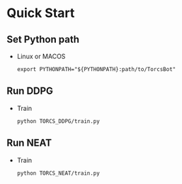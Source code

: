 # Quick Start

## Set Python path
* Linux or MACOS
    ```shell=
    export PYTHONPATH="${PYTHONPATH}:path/to/TorcsBot"
    ```

## Run DDPG
* Train
    ```python=
    python TORCS_DDPG/train.py
    ```

## Run NEAT
* Train
    ```python=
    python TORCS_NEAT/train.py
    ```
